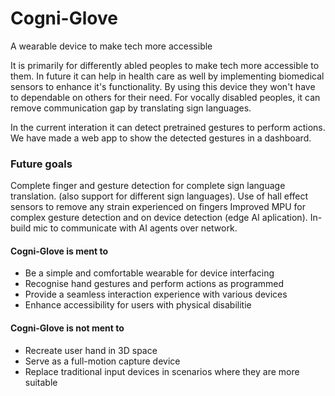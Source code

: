 # Cogni-Glove
A wearable device to make tech more accessible

It is primarily for differently abled peoples to make tech more accessible to them. In future it can help in health care as well by implementing biomedical sensors to enhance it's functionality. By using this device they won't have to dependable on others for their need. For vocally disabled peoples, it can remove communication gap by translating sign languages.

In the current interation it can detect pretrained gestures to perform actions. We have made a web app to show the detected gestures in a dashboard.

### Future goals

Complete finger and gesture detection for complete sign language translation. (also support for different sign languages).
Use of hall effect sensors to remove any strain experienced on fingers
Improved MPU for complex gesture detection and on device detection (edge AI aplication).
In-build mic to communicate with AI agents over network.

#### Cogni-Glove is ment to
- Be a simple and comfortable wearable for device interfacing
- Recognise hand gestures and perform actions as programmed
- Provide a seamless interaction experience with various devices
- Enhance accessibility for users with physical disabilitie

#### Cogni-Glove is not ment to
- Recreate user hand in 3D space
- Serve as a full-motion capture device
- Replace traditional input devices in scenarios where they are more suitable
